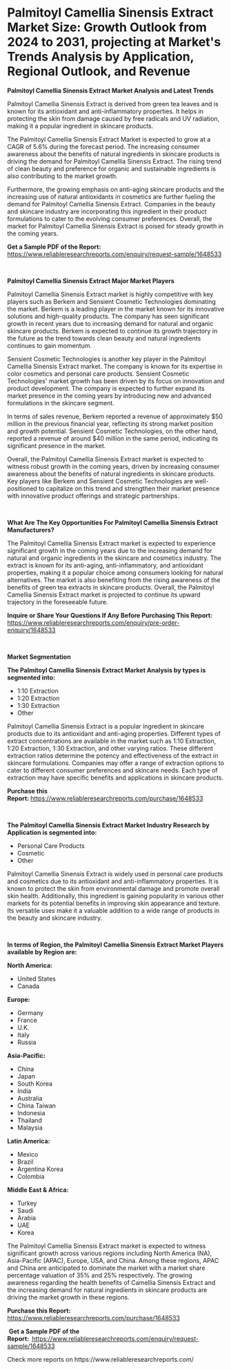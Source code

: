 <p><h1>Palmitoyl Camellia Sinensis Extract Market Size: Growth Outlook from 2024 to 2031, projecting at Market's Trends Analysis by Application, Regional Outlook, and Revenue</h1></p><p><strong>Palmitoyl Camellia Sinensis Extract Market Analysis and Latest Trends</strong></p>
<p><p>Palmitoyl Camellia Sinensis Extract is derived from green tea leaves and is known for its antioxidant and anti-inflammatory properties. It helps in protecting the skin from damage caused by free radicals and UV radiation, making it a popular ingredient in skincare products.</p><p>The Palmitoyl Camellia Sinensis Extract Market is expected to grow at a CAGR of 5.6% during the forecast period. The increasing consumer awareness about the benefits of natural ingredients in skincare products is driving the demand for Palmitoyl Camellia Sinensis Extract. The rising trend of clean beauty and preference for organic and sustainable ingredients is also contributing to the market growth.</p><p>Furthermore, the growing emphasis on anti-aging skincare products and the increasing use of natural antioxidants in cosmetics are further fueling the demand for Palmitoyl Camellia Sinensis Extract. Companies in the beauty and skincare industry are incorporating this ingredient in their product formulations to cater to the evolving consumer preferences. Overall, the market for Palmitoyl Camellia Sinensis Extract is poised for steady growth in the coming years.</p></p>
<p><strong>Get a Sample PDF of the Report:&nbsp;</strong> <a href="https://www.reliableresearchreports.com/enquiry/request-sample/1648533">https://www.reliableresearchreports.com/enquiry/request-sample/1648533</a></p>
<p>&nbsp;</p>
<p><strong>Palmitoyl Camellia Sinensis Extract Major Market Players</strong></p>
<p><p>Palmitoyl Camellia Sinensis Extract market is highly competitive with key players such as Berkem and Sensient Cosmetic Technologies dominating the market. Berkem is a leading player in the market known for its innovative solutions and high-quality products. The company has seen significant growth in recent years due to increasing demand for natural and organic skincare products. Berkem is expected to continue its growth trajectory in the future as the trend towards clean beauty and natural ingredients continues to gain momentum.</p><p>Sensient Cosmetic Technologies is another key player in the Palmitoyl Camellia Sinensis Extract market. The company is known for its expertise in color cosmetics and personal care products. Sensient Cosmetic Technologies' market growth has been driven by its focus on innovation and product development. The company is expected to further expand its market presence in the coming years by introducing new and advanced formulations in the skincare segment.</p><p>In terms of sales revenue, Berkem reported a revenue of approximately $50 million in the previous financial year, reflecting its strong market position and growth potential. Sensient Cosmetic Technologies, on the other hand, reported a revenue of around $40 million in the same period, indicating its significant presence in the market.</p><p>Overall, the Palmitoyl Camellia Sinensis Extract market is expected to witness robust growth in the coming years, driven by increasing consumer awareness about the benefits of natural ingredients in skincare products. Key players like Berkem and Sensient Cosmetic Technologies are well-positioned to capitalize on this trend and strengthen their market presence with innovative product offerings and strategic partnerships.</p></p>
<p>&nbsp;</p>
<p><strong>What Are The Key Opportunities For Palmitoyl Camellia Sinensis Extract Manufacturers?</strong></p>
<p><p>The Palmitoyl Camellia Sinensis Extract market is expected to experience significant growth in the coming years due to the increasing demand for natural and organic ingredients in the skincare and cosmetics industry. The extract is known for its anti-aging, anti-inflammatory, and antioxidant properties, making it a popular choice among consumers looking for natural alternatives. The market is also benefiting from the rising awareness of the benefits of green tea extracts in skincare products. Overall, the Palmitoyl Camellia Sinensis Extract market is projected to continue its upward trajectory in the foreseeable future.</p></p>
<p><strong>Inquire or Share Your Questions If Any Before Purchasing This Report:</strong> <a href="https://www.reliableresearchreports.com/enquiry/pre-order-enquiry/1648533">https://www.reliableresearchreports.com/enquiry/pre-order-enquiry/1648533</a></p>
<p>&nbsp;</p>
<p><strong>Market Segmentation</strong></p>
<p><strong>The Palmitoyl Camellia Sinensis Extract Market Analysis by types is segmented into:</strong></p>
<p><ul><li>1:10 Extraction</li><li>1:20 Extraction</li><li>1:30 Extraction</li><li>Other</li></ul></p>
<p><p>Palmitoyl Camellia Sinensis Extract is a popular ingredient in skincare products due to its antioxidant and anti-aging properties. Different types of extract concentrations are available in the market such as 1:10 Extraction, 1:20 Extraction, 1:30 Extraction, and other varying ratios. These different extraction ratios determine the potency and effectiveness of the extract in skincare formulations. Companies may offer a range of extraction options to cater to different consumer preferences and skincare needs. Each type of extraction may have specific benefits and applications in skincare products.</p></p>
<p><strong>Purchase this Report:&nbsp;</strong><a href="https://www.reliableresearchreports.com/purchase/1648533">https://www.reliableresearchreports.com/purchase/1648533</a></p>
<p>&nbsp;</p>
<p><strong>The Palmitoyl Camellia Sinensis Extract Market Industry Research by Application is segmented into:</strong></p>
<p><ul><li>Personal Care Products</li><li>Cosmetic</li><li>Other</li></ul></p>
<p><p>Palmitoyl Camellia Sinensis Extract is widely used in personal care products and cosmetics due to its antioxidant and anti-inflammatory properties. It is known to protect the skin from environmental damage and promote overall skin health. Additionally, this ingredient is gaining popularity in various other markets for its potential benefits in improving skin appearance and texture. Its versatile uses make it a valuable addition to a wide range of products in the beauty and skincare industry.</p></p>
<p>&nbsp;</p>
<p><strong>In terms of Region, the Palmitoyl Camellia Sinensis Extract Market Players available by Region are:</strong></p>
<p>
    <p> <strong> North America: </strong>
        <ul>
            <li>United States</li>
            <li>Canada</li>
        </ul>
        </p> 
    <p> <strong> Europe: </strong>
        <ul>
            <li>Germany</li>
            <li>France</li>
            <li>U.K.</li>
            <li>Italy</li>
            <li>Russia</li>
        </ul>
        </p> 
    <p> <strong> Asia-Pacific: </strong>
        <ul>
            <li>China</li>
            <li>Japan</li>
            <li>South Korea</li>
            <li>India</li>
            <li>Australia</li>
            <li>China Taiwan</li>
            <li>Indonesia</li>
            <li>Thailand</li>
            <li>Malaysia</li>
        </ul>
        </p> 
    <p> <strong> Latin America: </strong>
        <ul>
            <li>Mexico</li>
            <li>Brazil</li>
            <li>Argentina Korea</li>
            <li>Colombia</li>
        </ul>
        </p> 
    <p> <strong> Middle East & Africa: </strong>
        <ul>
            <li>Turkey</li>
            <li>Saudi</li>
            <li>Arabia</li>
            <li>UAE</li>
            <li>Korea</li>
        </ul>
    </p>
    </p>
<p><p>The Palmitoyl Camellia Sinensis Extract market is expected to witness significant growth across various regions including North America (NA), Asia-Pacific (APAC), Europe, USA, and China. Among these regions, APAC and China are anticipated to dominate the market with a market share percentage valuation of 35% and 25% respectively. The growing awareness regarding the health benefits of Camellia Sinensis Extract and the increasing demand for natural ingredients in skincare products are driving the market growth in these regions.</p></p>
<p><strong>Purchase this Report: </strong><a href="https://www.reliableresearchreports.com/purchase/1648533">https://www.reliableresearchreports.com/purchase/1648533</a></p>
<p>&nbsp;<strong>Get a Sample PDF of the Report:&nbsp;&nbsp;</strong><a href="https://www.reliableresearchreports.com/enquiry/request-sample/1648533">https://www.reliableresearchreports.com/enquiry/request-sample/1648533</a></p>
<p><strong></strong></p>
<p>Check more reports on https://www.reliableresearchreports.com/</p>